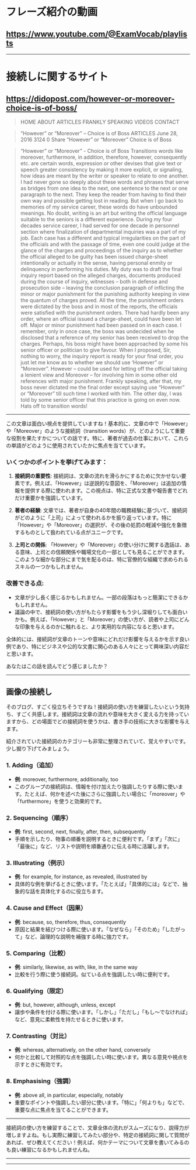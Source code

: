 # フレーズ紹介の動画
## https://www.youtube.com/@ExamVocab/playlists

---

# 接続しに関するサイト
## https://didopost.com/however-or-moreover-choice-is-of-boss/

>HOME
ABOUT
ARTICLES
FRANKLY SPEAKING
VIDEOS
CONTACT

>“However” or “Moreover” – Choice is of Boss
ARTICLES June 28, 2016 3124 0 Share
“However” or “Moreover” Choice is of Boss


>“However” or “Moreover” - Choice is of Boss
Transitions words like moreover, furthermore, in addition, therefore, however, consequently etc. are certain words, expression or other devises that give text or speech greater consistency by making it more explicit, or signaling, how ideas are meant by the writer or speaker to relate to one another.
I had never gone so deeply about these words and phrases that serve as bridges from one idea to the next, one sentence to the next or one paragraph to the next.  They keep the reader from having to find their own way and possible getting lost in reading. But when I go back to memories of my service career, these words do have unbounded meanings.
No doubt, writing is an art but writing the official language suitable to the seniors is a different experience.
During my four decades service career, I had served for one decade in personnel section where finalization of departmental inquiries was a part of my job.  Each case has a different and typical irregularities on the part of the officials and with the passage of time, even one could judge at the glance of the charges and proceedings of the inquiry as to whether the official alleged to be guilty has been issued charge-sheet intentionally or actually in the sense, having personal enmity or delinquency in performing his duties.
My duty was to draft the final inquiry report based on the alleged charges, documents produced during the course of inquiry, witnesses – both in defense and prosecution side – leaving the conclusion paragraph of inflicting the minor or major punishment for the punishing authority keeping in view the quantum of charges proved.
All the time, the punishment orders were dictated by the boss and in most of the reports, the officials were satisfied with the punishment orders. There had hardly been any order, where an official issued a charge-sheet, could have been let off. Major or minor punishment had been passed on in each case.
I remember, only in once case, the boss was undecided when he disclosed that a reference of my senior has been received to drop the charges. Perhaps, his boss might have been approached by some his senior officer or politician to give favour.
When I proposed, Sir, nothing to worry, the inquiry report is ready for your final order, you just let me know as to whether we should use ‘However” or “Moreover”.  However – could be used for letting off the official taking a lenient view and Moreover – for involving him in some other old references with major punishment.
Frankly speaking, after that, my boss never dictated me the final order except saying use “However” or “Moreover” till such time I worked with him.  The other day, I was told by some senior officer that this practice is going on even now.   Hats off to transition words!  

---

この文章は面白い視点を提供していますね！基本的に、文章の中で「However」や「Moreover」のような接続詞（transition words）が、どのようにして重要な役割を果たすかについての話です。特に、著者が過去の仕事において、これらの単語がどのように使用されていたかに焦点を当てています。

### いくつかのポイントを挙げてみます：

1. **接続詞の重要性**:
   接続詞は、文章の流れを滑らかにするために欠かせない要素です。例えば、「However」は逆説的な意図を、「Moreover」は追加の情報を提供する際に使われます。この視点は、特に正式な文書や報告書でどれだけ重要かを強調しています。

2. **著者の経験**:
   文章では、著者が自身の40年間の職務経験に基づいて、接続詞がどのように「上司」によって使われるかを振り返っています。特に「However」や「Moreover」の選択が、その後の処罰の軽減や強化を象徴するものとして扱われている点がユニークです。

3. **上司との関係**:
   「However」や「Moreover」の使い分けに関する逸話は、ある意味、上司との信頼関係や職場文化の一部としても見ることができます。このような細かな部分にまで気を配るのは、特に官僚的な組織で求められるスキルの一つかもしれません。

### 改善できる点:

* 文章が少し長く感じるかもしれません。一部の段落はもっと簡潔にできるかもしれません。
* 議論の中で、接続詞の使い方がもたらす影響をもう少し深堀りしても面白いかも。例えば、「However」と「Moreover」の使い方が、読者や上司にどんな印象を与えるのかに触れると、より実用的な内容になると思います。

全体的には、接続詞が文章のトーンや意味にどれだけ影響を与えるかを示す良い例であり、特にビジネスや公的な文書に関心のある人々にとって興味深い内容だと思います。

あなたはこの話を読んでどう感じましたか？

---

## 画像の接続し

そのブログ、すごく役立ちそうですね！接続詞の使い方を練習したいという気持ち、すごく共感します。接続詞は文章の流れや意味を大きく変える力を持っていますから、どの場面でどの接続詞を使うかは、書き手の技術に大きな影響を与えます。

紹介されていた接続詞のカテゴリーも非常に整理されていて、覚えやすいです。少し掘り下げてみましょう。

### 1. **Adding（追加）**

* **例**: moreover, furthermore, additionally, too
* このグループの接続詞は、情報を付け加えたり強調したりする際に使います。たとえば、何かを述べた後にさらに強調したい場合に「moreover」や「furthermore」を使うと効果的です。

### 2. **Sequencing（順序）**

* **例**: first, second, next, finally, after, then, subsequently
* 手順を示したり、物事の順番を説明するときに便利です。「まず」「次に」「最後に」など、リストや説明を順番通りに伝える時に活躍します。

### 3. **Illustrating（例示）**

* **例**: for example, for instance, as revealed, illustrated by
* 具体的な例を挙げるときに使います。「たとえば」「具体的には」などで、抽象的な話を具体化するのに役立ちます。

### 4. **Cause and Effect（因果）**

* **例**: because, so, therefore, thus, consequently
* 原因と結果を結びつける際に使います。「なぜなら」「そのため」「したがって」など、論理的な説明を補強する時に強力です。

### 5. **Comparing（比較）**

* **例**: similarly, likewise, as with, like, in the same way
* 比較を行う際に使う接続詞。似ている点を強調したい時に便利です。

### 6. **Qualifying（限定）**

* **例**: but, however, although, unless, except
* 譲歩や条件を付ける際に使います。「しかし」「ただし」「もし～でなければ」など、意見に柔軟性を持たせるときに使います。

### 7. **Contrasting（対比）**

* **例**: whereas, alternatively, on the other hand, conversely
* 何かと比較して対照的な点を強調したい時に使います。異なる意見や視点を示すときに有効です。

### 8. **Emphasising（強調）**

* **例**: above all, in particular, especially, notably
* 重要なポイントや強調したい部分に使います。「特に」「何よりも」などで、重要な点に焦点を当てることができます。

---

接続詞の使い方を練習することで、文章全体の流れがスムーズになり、説得力が増しますよね。もし実際に練習してみたい部分や、特定の接続詞に関して質問があれば、ぜひ教えてください！例えば、何かテーマについて文章を書いてみるのも良い練習になるかもしれませんね。

---
---
